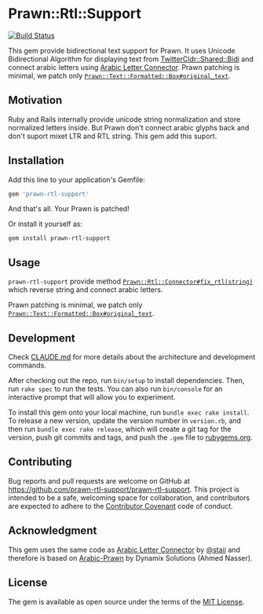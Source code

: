# Prawn::Rtl::Support

[![Build Status](https://travis-ci.org/prawn-rtl-support/prawn-rtl-support.svg?branch=master)](https://travis-ci.org/prawn-rtl-support/prawn-rtl-support)

This gem provide bidirectional text support for Prawn. It uses Unicode Bidirectional Algorithm for displaying text from [TwitterCldr::Shared::Bidi](https://github.com/twitter/twitter-cldr-rb) and connect arabic letters using [Arabic Letter Connector](https://github.com/staii/arabic-letter-connector). Prawn patching is minimal, we patch only [`Prawn::Text::Formatted::Box#original_text`](https://github.com/prawnpdf/prawn/blob/master/lib/prawn/text/formatted/box.rb#L367). 

## Motivation

Ruby and Rails internally provide unicode string normalization and store normalized letters inside. But Prawn don't connect arabic glyphs back and don't suport mixet LTR and RTL string. This gem add this suport. 

## Installation

Add this line to your application's Gemfile:

```ruby
gem 'prawn-rtl-support'
```

And that's all. Your Prawn is patched!

Or install it yourself as:

```shell
gem install prawn-rtl-support
```

## Usage

`prawn-rtl-support` provide method [`Prawn::Rtl::Connector#fix_rtl(string)`](https://github.com/prawn-rtl-support/prawn-rtl-support/blob/master/lib/prawn/rtl/connector.rb#L13) which reverse string and connect arabic letters.

Prawn patching is minimal, we patch only [`Prawn::Text::Formatted::Box#original_text`](https://github.com/prawnpdf/prawn/blob/master/lib/prawn/text/formatted/box.rb#L367).

## Development

Check [CLAUDE.md](CLAUDE.md) for more details about the architecture and development commands.

After checking out the repo, run `bin/setup` to install dependencies. Then, run `rake spec` to run the tests. You can also run `bin/console` for an interactive prompt that will allow you to experiment.

To install this gem onto your local machine, run `bundle exec rake install`. To release a new version, update the version number in `version.rb`, and then run `bundle exec rake release`, which will create a git tag for the version, push git commits and tags, and push the `.gem` file to [rubygems.org](https://rubygems.org).

## Contributing

Bug reports and pull requests are welcome on GitHub at https://github.com/prawn-rtl-support/prawn-rtl-support. This project is intended to be a safe, welcoming space for collaboration, and contributors are expected to adhere to the [Contributor Covenant](http://contributor-covenant.org) code of conduct.

## Acknowledgment
This gem uses the same code as [Arabic Letter Connector](https://github.com/staii/arabic-letter-connector) by [@staii](https://github.com/staii) and therefore is based on [Arabic-Prawn](https://rubygems.org/gems/Arabic-Prawn/versions/0.0.1) by Dynamix Solutions (Ahmed Nasser).

## License

The gem is available as open source under the terms of the [MIT License](http://opensource.org/licenses/MIT).

